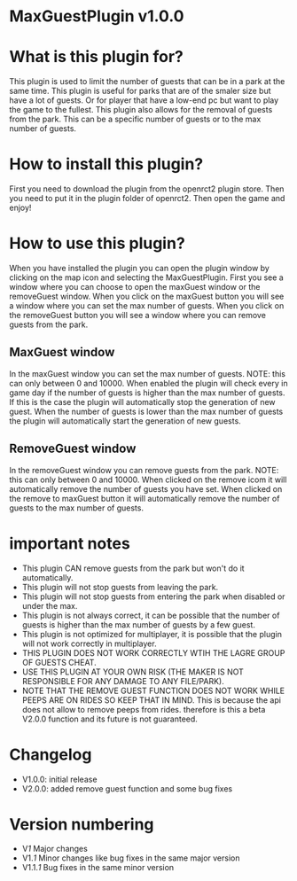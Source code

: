 # MaxGuestPlugin v1.0.0

# What is this plugin for?

This plugin is used to limit the number of guests that can be in a park at the same time.
This plugin is useful for parks that are of the smaler size but have a lot of guests.
Or for player that have a low-end pc but want to play the game to the fullest.
This plugin also allows for the removal of guests from the park.
This can be a specific number of guests or to the max number of guests.

# How to install this plugin?
First you need to download the plugin from the openrct2 plugin store.
Then you need to put it in the plugin folder of openrct2.
Then open the game and enjoy!

# How to use this plugin?
When you have installed the plugin you can open the plugin window by clicking on the map icon and selecting the MaxGuestPlugin.
First you see a window where you can choose to open the maxGuest window or the removeGuest window.
When you click on the maxGuest button you will see a window where you can set the max number of guests.
When you click on the removeGuest button you will see a window where you can remove guests from the park.

## MaxGuest window
In the maxGuest window you can set the max number of guests.
NOTE: this can only between 0 and 10000. 
When enabled the plugin will check every in game day if the number of guests is higher than the max number of guests.
If this is the case the plugin will automatically stop the generation of new guest.
When the number of guests is lower than the max number of guests the plugin will automatically start the generation of new guests.

## RemoveGuest window
In the removeGuest window you can remove guests from the park.
NOTE: this can only between 0 and 10000.
When clicked on the remove icom it will automatically remove the number of guests you have set.
When clicked on the remove to maxGuest button it will automatically remove the number of guests to the max number of guests.


# important notes
* This plugin CAN remove guests from the park but won't do it automatically.
* This plugin will not stop guests from leaving the park.
* This plugin will not stop guests from entering the park when disabled or under the max.
* This plugin is not always correct, it can be possible that the number of guests is higher than the max number of guests by a few guest.
* This plugin is not optimized for multiplayer, it is possible that the plugin will not work correctly in multiplayer.
* THIS PLUGIN DOES NOT WORK CORRECTLY WTIH THE LAGRE GROUP OF GUESTS CHEAT.
* USE THIS PLUGIN AT YOUR OWN RISK (THE MAKER IS NOT RESPONSIBLE FOR ANY DAMAGE TO ANY FILE/PARK).
* NOTE THAT THE REMOVE GUEST FUNCTION DOES NOT WORK WHILE PEEPS ARE ON RIDES SO KEEP THAT IN MIND.
This is because the api does not allow to remove peeps from rides. therefore is this a beta V2.0.0 function and its future is not guaranteed.


# Changelog
* V1.0.0: initial release
* V2.0.0: added remove guest function and some bug fixes

# Version numbering
* V*1* Major changes
* V1.*1* Minor changes like bug fixes in the same major version
* V1.1.*1* Bug fixes in the same minor version
